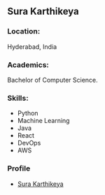 ## Sura Karthikeya

### Location:
Hyderabad, India

### Academics:
Bachelor of Computer Science.

### Skills:
- Python
- Machine Learning
- Java
- React
- DevOps
- AWS

### Profile
- [Sura Karthikeya](https://github.com/abhinit21)
